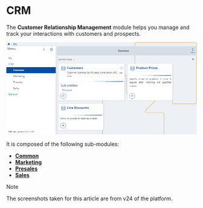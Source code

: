 # CRM

The **Customer Relationship Management** module helps you manage and track your interactions with customers and prospects.

![Express](pictures/CRM.png)

It is composed of the following sub-modules:

* **[Common](common.md)**
* **[Marketing](marketing.md)**
* **[Presales](presales.md)**
* **[Sales](sales.md)**

> [!NOTE]
> The screenshots taken for this article are from v24 of the platform.
